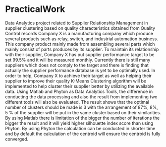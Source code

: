 # PracticalWork
Data Analytics project related to Supplier Relationship Management in supplier clustering based on quality characteristics obtained from Quality Control records
Company X is a manufacturing company which produce several products such as relay, switch, and industrial automation business. This company product mainly made from assembling several parts which mainly consist of parts produces by its supplier. To maintain its relationship with their supplier, Company X has put supplier performance target to be set 99.5% and it will be measured monthly. Currently there is still many suppliers which does not comply to the target and there is finding that actually the supplier performance database is yet to be optimally used. In order to help, Company X to achieve their target as well as helping their supplier to improve their quality K-Means Clustering algorithm will be implemented to help cluster their supplier better by utilizing the available data. Using Matlab and Phyton as Data Analytics Tools, the difference in conducting the data processing and also the result from implementing two different tools will also be evaluated. The result shows that the optimal number of clusters should be made is 3 with the arrangement of 87%, 8%, 5 % of the supplier will be put in the same cluster based on their similarities. By using Matlab there is limitation of the bigger the number of iterations the bigger the result and it will yield higher silhouette index score than using Phyton. By using Phyton the calculation can be conducted in shorter time and by default the calculation of the centroid will ensure the centroid is fully converged.
